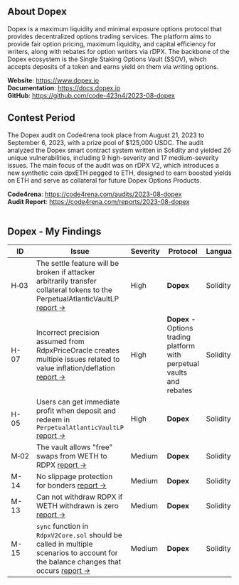 ## About Dopex
Dopex is a maximum liquidity and minimal exposure options protocol that provides decentralized options trading services. The platform aims to provide fair option pricing, maximum liquidity, and capital efficiency for writers, along with rebates for option writers via rDPX. The backbone of the Dopex ecosystem is the Single Staking Options Vault (SSOV), which accepts deposits of a token and earns yield on them via writing options.

**Website**: https://www.dopex.io  
**Documentation**: https://docs.dopex.io  
**GitHub**: https://github.com/code-423n4/2023-08-dopex
<br/>


## Contest Period
The Dopex audit on Code4rena took place from August 21, 2023 to September 6, 2023, with a prize pool of $125,000 USDC. The audit analyzed the Dopex smart contract system written in Solidity and yielded 26 unique vulnerabilities, including 9 high-severity and 17 medium-severity issues. The main focus of the audit was on rDPX V2, which introduces a new synthetic coin dpxETH pegged to ETH, designed to earn boosted yields on ETH and serve as collateral for future Dopex Options Products.

**Code4rena**: https://code4rena.com/audits/2023-08-dopex  
**Audit Report**: https://code4rena.com/reports/2023-08-dopex
<br/><br/>



## Dopex - My Findings
| ID | Issue | Severity | Protocol | Language | Blockchain |
|---|---|---|---|---|---|
| H&#x2011;03 | The settle feature will be broken if attacker arbitrarily transfer collateral tokens to the PerpetualAtlanticVaultLP [report ->](https://code4rena.com/reports/2023-08-dopex#h-03-the-settle-feature-will-be-broken-if-attacker-arbitrarily-transfer-collateral-tokens-to-the-perpetualatlanticvaultlp) | High | **Dopex** | Solidity | Arbitrum |
| H-07 | Incorrect precision assumed from RdpxPriceOracle creates multiple issues related to value inflation/deflation [report ->](https://code4rena.com/reports/2023-08-dopex#h-07-incorrect-precision-assumed-from-rdpxpriceoracle-creates-multiple-issues-related-to-value-inflationdeflation) | High | **Dopex** - Options trading platform with perpetual vaults and rebates | Solidity | Arbitrum |
| H-05 | Users can get immediate profit when deposit and redeem in `PerpetualAtlanticVaultLP` [report ->](https://code4rena.com/reports/2023-08-dopex#h-05-users-can-get-immediate-profit-when-deposit-and-redeem-in-perpetualatlanticvaultlp) | High | **Dopex** | Solidity | Arbitrum |
| M&#x2011;02 | The vault allows "free" swaps from WETH to RDPX [report ->](https://code4rena.com/reports/2023-08-dopex#m-02-the-vault-allows-free-swaps-from-weth-to-rdpx) | Medium | **Dopex** | Solidity | Arbitrum |
| M-14 | No slippage protection for bonders [report ->](https://code4rena.com/reports/2023-08-dopex#m-14-no-slippage-protection-for-bonders) | Medium | **Dopex** | Solidity | Arbitrum |
| M-13 | Can not withdraw RDPX if WETH withdrawn is zero [report ->](https://code4rena.com/reports/2023-08-dopex#m-13-cannot-withdraw-rdpx-if-weth-withdrawn-is-zero) | Medium | **Dopex** | Solidity | Arbitrum |
| M-15 | `sync` function in `RdpxV2Core.sol` should be called in multiple scenarios to account for the balance changes that occurs [report ->](https://code4rena.com/reports/2023-08-dopex#m-15-sync-function-in-rdpxv2coresol-should-be-called-in-multiple-scenarios-to-account-for-the-balance-changes-that-occurs) | Medium | **Dopex** | Solidity | Arbitrum |

